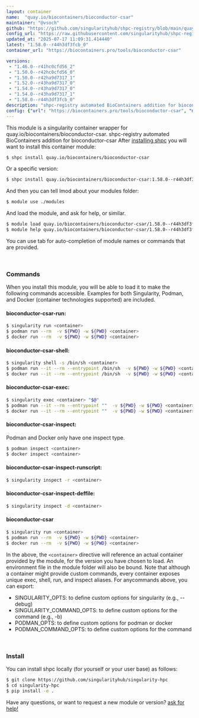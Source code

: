 ```yaml
---
layout: container
name:  "quay.io/biocontainers/bioconductor-csar"
maintainer: "@vsoch"
github: "https://github.com/singularityhub/shpc-registry/blob/main/quay.io/biocontainers/bioconductor-csar/container.yaml"
config_url: "https://raw.githubusercontent.com/singularityhub/shpc-registry/main/quay.io/biocontainers/bioconductor-csar/container.yaml"
updated_at: "2025-07-17 11:09:31.414440"
latest: "1.58.0--r44h3df3fcb_0"
container_url: "https://biocontainers.pro/tools/bioconductor-csar"

versions:
 - "1.46.0--r41hc0cfd56_2"
 - "1.50.0--r42hc0cfd56_0"
 - "1.50.0--r42ha9d7317_1"
 - "1.52.0--r43ha9d7317_0"
 - "1.54.0--r43ha9d7317_0"
 - "1.54.0--r43ha9d7317_1"
 - "1.58.0--r44h3df3fcb_0"
description: "shpc-registry automated BioContainers addition for bioconductor-csar"
config: {"url": "https://biocontainers.pro/tools/bioconductor-csar", "maintainer": "@vsoch", "description": "shpc-registry automated BioContainers addition for bioconductor-csar", "latest": {"1.58.0--r44h3df3fcb_0": "sha256:d22108767c07611a96c6402483074ac9328a983a26948a354b25f843f2702e73"}, "tags": {"1.46.0--r41hc0cfd56_2": "sha256:48f7b04399c514fab7bb35ddd62affcefb8ed49b4c2194854eb0b5eb89bda879", "1.50.0--r42hc0cfd56_0": "sha256:852fa603953a9fa0552274f1b231a6d7d169449b6d95ced4614fdf67b83124db", "1.50.0--r42ha9d7317_1": "sha256:2bd2fe27e3db9e4776e6bbb13f4bf13285529f6642852c2b154b2cff195c071b", "1.52.0--r43ha9d7317_0": "sha256:5fbe295a8c85583c962a0a07168c24452f16daba19199d31e9c43b3a6af9068f", "1.54.0--r43ha9d7317_0": "sha256:4f6c5f65d7612e2f1c925aa145ec235475cabb48bd26d9734033e1323b6a9d9a", "1.54.0--r43ha9d7317_1": "sha256:7e9efeb94ab9e10032e8b96fff3480437dd50bad7e363000aca2b147805f66f6", "1.58.0--r44h3df3fcb_0": "sha256:d22108767c07611a96c6402483074ac9328a983a26948a354b25f843f2702e73"}, "docker": "quay.io/biocontainers/bioconductor-csar"}
---
```


This module is a singularity container wrapper for quay.io/biocontainers/bioconductor-csar.
shpc-registry automated BioContainers addition for bioconductor-csar
After [installing shpc](#install) you will want to install this container module:


```bash
$ shpc install quay.io/biocontainers/bioconductor-csar
```

Or a specific version:

```bash
$ shpc install quay.io/biocontainers/bioconductor-csar:1.58.0--r44h3df3fcb_0
```

And then you can tell lmod about your modules folder:

```bash
$ module use ./modules
```

And load the module, and ask for help, or similar.

```bash
$ module load quay.io/biocontainers/bioconductor-csar/1.58.0--r44h3df3fcb_0
$ module help quay.io/biocontainers/bioconductor-csar/1.58.0--r44h3df3fcb_0
```

You can use tab for auto-completion of module names or commands that are provided.

<br>

### Commands

When you install this module, you will be able to load it to make the following commands accessible.
Examples for both Singularity, Podman, and Docker (container technologies supported) are included.

#### bioconductor-csar-run:

```bash
$ singularity run <container>
$ podman run --rm  -v ${PWD} -w ${PWD} <container>
$ docker run --rm  -v ${PWD} -w ${PWD} <container>
```

#### bioconductor-csar-shell:

```bash
$ singularity shell -s /bin/sh <container>
$ podman run --it --rm --entrypoint /bin/sh  -v ${PWD} -w ${PWD} <container>
$ docker run --it --rm --entrypoint /bin/sh  -v ${PWD} -w ${PWD} <container>
```

#### bioconductor-csar-exec:

```bash
$ singularity exec <container> "$@"
$ podman run --it --rm --entrypoint ""  -v ${PWD} -w ${PWD} <container> "$@"
$ docker run --it --rm --entrypoint ""  -v ${PWD} -w ${PWD} <container> "$@"
```

#### bioconductor-csar-inspect:

Podman and Docker only have one inspect type.

```bash
$ podman inspect <container>
$ docker inspect <container>
```

#### bioconductor-csar-inspect-runscript:

```bash
$ singularity inspect -r <container>
```

#### bioconductor-csar-inspect-deffile:

```bash
$ singularity inspect -d <container>
```



#### bioconductor-csar

```bash
$ singularity run <container>
$ podman run --rm  -v ${PWD} -w ${PWD} <container>
$ docker run --rm  -v ${PWD} -w ${PWD} <container>
```


In the above, the `<container>` directive will reference an actual container provided
by the module, for the version you have chosen to load. An environment file in the
module folder will also be bound. Note that although a container
might provide custom commands, every container exposes unique exec, shell, run, and
inspect aliases. For anycommands above, you can export:

 - SINGULARITY_OPTS: to define custom options for singularity (e.g., --debug)
 - SINGULARITY_COMMAND_OPTS: to define custom options for the command (e.g., -b)
 - PODMAN_OPTS: to define custom options for podman or docker
 - PODMAN_COMMAND_OPTS: to define custom options for the command

<br>

### Install

You can install shpc locally (for yourself or your user base) as follows:

```bash
$ git clone https://github.com/singularityhub/singularity-hpc
$ cd singularity-hpc
$ pip install -e .
```

Have any questions, or want to request a new module or version? [ask for help!](https://github.com/singularityhub/singularity-hpc/issues)